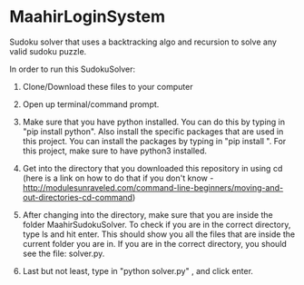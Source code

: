 # MaahirLoginSystem
Sudoku solver that uses a backtracking algo and recursion to solve any valid sudoku puzzle. 


In order to run this SudokuSolver:
 1. Clone/Download these files to your computer
 
 2. Open up terminal/command prompt.
 
 3. Make sure that you have python installed. You can do this by typing in "pip install python". Also install the specific     packages that are used in this project. You can install the packages by typing in "pip install <packagename>". For this project, make sure to have python3 installed. 
 
 4. Get into the directory that you downloaded this repository in using cd (here is a link on how to do that if you don't know - http://modulesunraveled.com/command-line-beginners/moving-and-out-directories-cd-command)
 
 5. After changing into the directory, make sure that you are inside the folder MaahirSudokuSolver. To check if you are in the correct directory, type ls and hit enter. This should show you all the files that are inside the current folder you are in. If you are in the correct directory, you should see the file: solver.py.
 
 6. Last but not least, type in "python solver.py" , and click enter.
  
